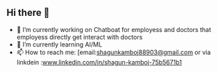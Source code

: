 ## Hi there 👋

- 🔭 I’m currently working on Chatboat for employess and doctors that employess directly get interact with doctors
- 🌱 I’m currently learning AI/ML 
- 📫 How to reach me: [email:shagunkamboj88903@gmail.com or via linkdein :www.linkedin.com/in/shagun-kamboj-75b5671b1


